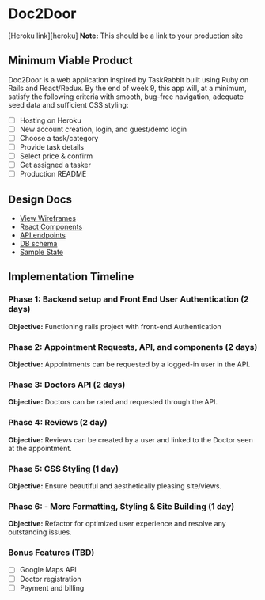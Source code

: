 # Doc2Door

[Heroku link][heroku] **Note:** This should be a link to your production site

[Trello link]: https://trello.com/b/YGrnUu0g/doc2door-demo

[Heroku link]: https://doc2door.herokuapp.com/
[Trello link]: https://trello.com/b/YGrnUu0g/doc2door-demo

## Minimum Viable Product

Doc2Door is a web application inspired by TaskRabbit built using Ruby on Rails
and React/Redux. By the end of week 9, this app will, at a minimum, satisfy the
following criteria with smooth, bug-free navigation, adequate seed data and
sufficient CSS styling:

- [ ] Hosting on Heroku
- [ ] New account creation, login, and guest/demo login
- [ ] Choose a task/category
- [ ] Provide task details
- [ ] Select price & confirm
- [ ] Get assigned a tasker
- [ ] Production README

## Design Docs
* [View Wireframes][wireframes]
* [React Components][components]
* [API endpoints][api-endpoints]
* [DB schema][schema]
* [Sample State][sample-state]

[wireframes]: docs/wireframes
[components]: docs/component-hierarchy.md
[sample-state]: docs/sample-state.md
[api-endpoints]: docs/api-endpoints.md
[schema]: docs/schema.md

## Implementation Timeline

### Phase 1: Backend setup and Front End User Authentication (2 days)

**Objective:** Functioning rails project with front-end Authentication

### Phase 2: Appointment Requests, API, and components (2 days)

**Objective:** Appointments can be requested by a logged-in user in the API.

### Phase 3: Doctors API (2 days)

**Objective:** Doctors can be rated and requested through the API.

### Phase 4: Reviews (2 day)

**Objective:** Reviews can be created by a user and linked to the
Doctor seen at the appointment.

### Phase 5: CSS Styling (1 day)

**Objective:** Ensure beautiful and aesthetically pleasing site/views.

### Phase 6: - More Formatting, Styling & Site Building (1 day)

**Objective:** Refactor for optimized user experience and resolve
any outstanding issues.

### Bonus Features (TBD)
- [ ] Google Maps API
- [ ] Doctor registration
- [ ] Payment and billing

